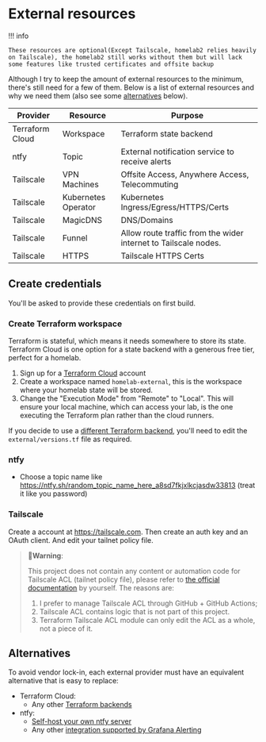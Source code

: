 # External resources

!!! info

    These resources are optional(Except Tailscale, homelab2 relies heavily on Tailscale), the homelab2 still works without them but will lack some features like trusted certificates and offsite backup

Although I try to keep the amount of external resources to the minimum, there's still need for a few of them.
Below is a list of external resources and why we need them (also see some [alternatives](#alternatives) below).

| Provider        | Resource            | Purpose                                                         |
| --------------- | ------------------- | --------------------------------------------------------------- |
| Terraform Cloud | Workspace           | Terraform state backend                                         |
| ntfy            | Topic               | External notification service to receive alerts                 |
| Tailscale       | VPN Machines        | Offsite Access, Anywhere Access, Telecommuting                  |
| Tailscale       | Kubernetes Operator | Kubernetes Ingress/Egress/HTTPS/Certs                           |
| Tailscale       | MagicDNS            | DNS/Domains                                                     |
| Tailscale       | Funnel              | Allow route traffic from the wider internet to Tailscale nodes. |
| Tailscale       | HTTPS               | Tailscale HTTPS Certs                                           |

## Create credentials

You'll be asked to provide these credentials on first build.

### Create Terraform workspace

Terraform is stateful, which means it needs somewhere to store its state. Terraform Cloud is one option for a state backend with a generous free tier, perfect for a homelab.

1. Sign up for a [Terraform Cloud](https://cloud.hashicorp.com/products/terraform) account
2. Create a workspace named `homelab-external`, this is the workspace where your homelab state will be stored.
3. Change the "Execution Mode" from "Remote" to "Local". This will ensure your local machine, which can access your lab, is the one executing the Terraform plan rather than the cloud runners.

If you decide to use a [different Terraform backend](https://www.terraform.io/language/settings/backends#available-backends), you'll need to edit the `external/versions.tf` file as required.

### ntfy

- Choose a topic name like <https://ntfy.sh/random_topic_name_here_a8sd7fkjxlkcjasdw33813> (treat it like you password)

### Tailscale

Create a account at <https://tailscale.com>. Then create an auth key and an OAuth client. And edit your tailnet policy file.

> 🐾**Warning**:
>
> This project does not contain any content or automation code for Tailscale ACL (tailnet policy file), please refer to [the official documentation](https://tailscale.com/kb/1018/install-acls) by yourself.
> The reasons are:
>
> 1. I prefer to manage Tailscale ACL through GitHub + GitHub Actions;
> 2. Tailscale ACL contains logic that is not part of this project.
> 3. Terraform Tailscale ACL module can only edit the ACL as a whole, not a piece of it.

## Alternatives

To avoid vendor lock-in, each external provider must have an equivalent alternative that is easy to replace:

- Terraform Cloud:
  - Any other [Terraform backends](https://www.terraform.io/language/settings/backends)
- ntfy:
  - [Self-host your own ntfy server](https://docs.ntfy.sh/install)
  - Any other [integration supported by Grafana Alerting](https://grafana.com/docs/grafana/latest/alerting/alerting-rules/manage-contact-points/integrations/#list-of-supported-integrations)

